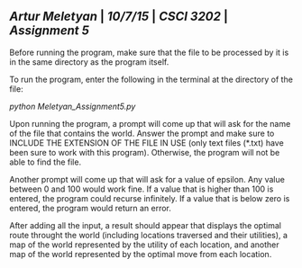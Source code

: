 _**Artur Meletyan**_ | _**10/7/15**_ | _**CSCI 3202**_ | _**Assignment 5**_
-
Before running the program, make sure that the file to be processed by it is in the same directory as the program itself.

To run the program, enter the following in the terminal at the directory of the file:

_python Meletyan_Assignment5.py_

Upon running the program, a prompt will come up that will ask for the name of the file that contains the world.  Answer the
prompt and make sure to INCLUDE THE EXTENSION OF THE FILE IN USE (only text files (*.txt) have been sure to work with this
program).  Otherwise, the program will not be able to find the file.

Another prompt will come up that will ask for a value of epsilon.  Any value between 0 and 100 would work fine.  If a value that
is higher than 100 is entered, the program could recurse infinitely.  If a value that is below zero is entered, the program would
return an error.

After adding all the input, a result should appear that displays the optimal route throught the world (including locations
traversed and their utilities), a map of the world represented by the utility of each location, and another map of the world
represented by the optimal move from each location.
